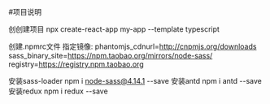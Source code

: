 #项目说明

创创建项目 npx create-react-app my-app --template typescript

创建.npmrc文件 指定镜像:
phantomjs_cdnurl=http://cnpmjs.org/downloads
sass_binary_site=https://npm.taobao.org/mirrors/node-sass/
registry=https://registry.npm.taobao.org

安装sass-loader  npm i node-sass@4.14.1 --save
安装antd         npm i antd --save
安装redux        npm i redux --save





